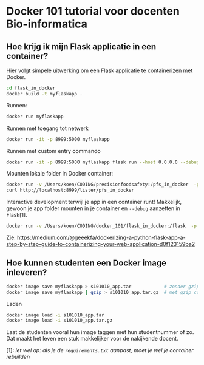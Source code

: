 # Docker 101 tutorial voor docenten Bio-informatica

## Hoe krijg ik mijn Flask applicatie in een container?

Hier volgt simpele uitwerking om een Flask applicatie te containerizen met Docker.


```bash
cd flask_in_docker
docker build -t myflaskapp .
```

Runnen:

```bash
docker run myflaskapp
```

Runnen met toegang tot netwerk

```bash
docker run -it -p 8999:5000 myflaskapp
```

Runnen met custom entry commando

```bash
docker run -it -p 8999:5000 myflaskapp flask run --host 0.0.0.0 --debug
```

Mounten lokale folder in Docker container:

```bash
docker run -v /Users/koen/CODING/precisionfoodsafety:/pfs_in_docker  -p 8999:5000 myflaskapp
curl http://localhost:8999/lister/pfs_in_docker
```

Interactive development terwijl je app in een container runt! Makkelijk, gewoon je app folder mounten in je container en `--debug` aanzetten in Flask[1].

```bash
docker run -v /Users/koen/CODING/docker_101/flask_in_docker:/flask  -p 8999:5000 myflaskapp flask run --host 0.0.0.0 --debug
```

Zie: https://medium.com/@geeekfa/dockerizing-a-python-flask-app-a-step-by-step-guide-to-containerizing-your-web-application-d0f123159ba2

## Hoe kunnen studenten een Docker image inleveren?

```bash
docker image save myflaskapp > s101010_app.tar            # zonder gzip compressie
docker image save myflaskapp | gzip > s101010_app.tar.gz  # met gzip compressie
```

Laden

```bash
docker image load -i s101010_app.tar
docker image load -i s101010_app.tar.gz
```

Laat de studenten vooral hun image taggen met hun studentnummer of zo. Dat maakt het leven een stuk makkelijker voor de nakijkende docent.


[1]: *let wel op: als je de `requirements.txt` aanpast, moet je wel je container rebuilden*